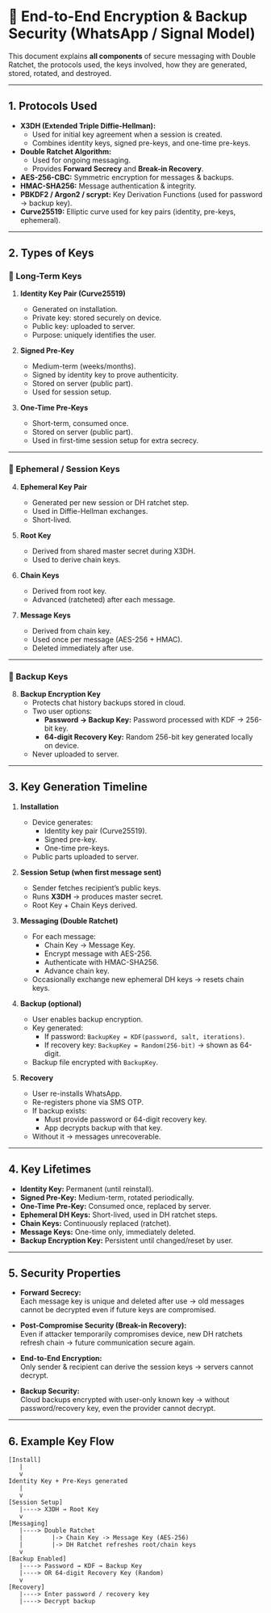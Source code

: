 # 🔐 End-to-End Encryption & Backup Security (WhatsApp / Signal Model)

This document explains **all components** of secure messaging with Double Ratchet, the protocols used, the keys involved, how they are generated, stored, rotated, and destroyed.

---

## 1. Protocols Used
- **X3DH (Extended Triple Diffie-Hellman):**
  - Used for initial key agreement when a session is created.
  - Combines identity keys, signed pre-keys, and one-time pre-keys.
- **Double Ratchet Algorithm:**
  - Used for ongoing messaging.
  - Provides **Forward Secrecy** and **Break-in Recovery**.
- **AES-256-CBC:** Symmetric encryption for messages & backups.
- **HMAC-SHA256:** Message authentication & integrity.
- **PBKDF2 / Argon2 / scrypt:** Key Derivation Functions (used for password → backup key).
- **Curve25519:** Elliptic curve used for key pairs (identity, pre-keys, ephemeral).

---

## 2. Types of Keys
### 🔑 Long-Term Keys
1. **Identity Key Pair (Curve25519)**
   - Generated on installation.
   - Private key: stored securely on device.
   - Public key: uploaded to server.
   - Purpose: uniquely identifies the user.

2. **Signed Pre-Key**
   - Medium-term (weeks/months).
   - Signed by identity key to prove authenticity.
   - Stored on server (public part).
   - Used for session setup.

3. **One-Time Pre-Keys**
   - Short-term, consumed once.
   - Stored on server (public part).
   - Used in first-time session setup for extra secrecy.

---

### 🔑 Ephemeral / Session Keys
4. **Ephemeral Key Pair**
   - Generated per new session or DH ratchet step.
   - Used in Diffie-Hellman exchanges.
   - Short-lived.

5. **Root Key**
   - Derived from shared master secret during X3DH.
   - Used to derive chain keys.

6. **Chain Keys**
   - Derived from root key.
   - Advanced (ratcheted) after each message.

7. **Message Keys**
   - Derived from chain key.
   - Used once per message (AES-256 + HMAC).
   - Deleted immediately after use.

---

### 🔑 Backup Keys
8. **Backup Encryption Key**
   - Protects chat history backups stored in cloud.
   - Two user options:
     - **Password → Backup Key:** Password processed with KDF → 256-bit key.
     - **64-digit Recovery Key:** Random 256-bit key generated locally on device.
   - Never uploaded to server.

---

## 3. Key Generation Timeline
1. **Installation**
   - Device generates:
     - Identity key pair (Curve25519).
     - Signed pre-key.
     - One-time pre-keys.
   - Public parts uploaded to server.

2. **Session Setup (when first message sent)**
   - Sender fetches recipient’s public keys.
   - Runs **X3DH** → produces master secret.
   - Root Key + Chain Keys derived.

3. **Messaging (Double Ratchet)**
   - For each message:
     - Chain Key → Message Key.
     - Encrypt message with AES-256.
     - Authenticate with HMAC-SHA256.
     - Advance chain key.
   - Occasionally exchange new ephemeral DH keys → resets chain keys.

4. **Backup (optional)**
   - User enables backup encryption.
   - Key generated:
     - If password: `BackupKey = KDF(password, salt, iterations)`.
     - If recovery key: `BackupKey = Random(256-bit)` → shown as 64-digit.
   - Backup file encrypted with `BackupKey`.

5. **Recovery**
   - User re-installs WhatsApp.
   - Re-registers phone via SMS OTP.
   - If backup exists:
     - Must provide password or 64-digit recovery key.
     - App decrypts backup with that key.
   - Without it → messages unrecoverable.

---

## 4. Key Lifetimes
- **Identity Key:** Permanent (until reinstall).
- **Signed Pre-Key:** Medium-term, rotated periodically.
- **One-Time Pre-Key:** Consumed once, replaced by server.
- **Ephemeral DH Keys:** Short-lived, used in DH ratchet steps.
- **Chain Keys:** Continuously replaced (ratchet).
- **Message Keys:** One-time only, immediately deleted.
- **Backup Encryption Key:** Persistent until changed/reset by user.

---

## 5. Security Properties
- **Forward Secrecy:**  
  Each message key is unique and deleted after use → old messages cannot be decrypted even if future keys are compromised.

- **Post-Compromise Security (Break-in Recovery):**  
  Even if attacker temporarily compromises device, new DH ratchets refresh chain → future communication secure again.

- **End-to-End Encryption:**  
  Only sender & recipient can derive the session keys → servers cannot decrypt.

- **Backup Security:**  
  Cloud backups encrypted with user-only known key → without password/recovery key, even the provider cannot decrypt.

---

## 6. Example Key Flow
```plaintext
[Install]
   |
   v
Identity Key + Pre-Keys generated
   |
   v
[Session Setup]
   |----> X3DH → Root Key
   v
[Messaging]
   |----> Double Ratchet
   |        |-> Chain Key -> Message Key (AES-256)
   |        |-> DH Ratchet refreshes root/chain keys
   v
[Backup Enabled]
   |----> Password → KDF → Backup Key
   |----> OR 64-digit Recovery Key (Random)
   v
[Recovery]
   |----> Enter password / recovery key
   |----> Decrypt backup

